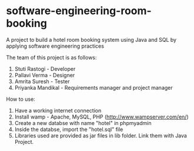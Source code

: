 # software-engineering-room-booking
A project to build a hotel room booking system using Java and SQL by applying software engineering practices

The team of this project is as follows:

1. Stuti Rastogi - Developer
2. Pallavi Verma - Designer
3. Amrita Suresh - Tester
4. Priyanka Mandikal - Requirements manager and project manager

How to use:

1. Have a working internet connection
2. Install wamp - Apache, MySQL, PHP (http://www.wampserver.com/en/)
3. Create a new databse with name "hotel" in phpmyadmin
4. Inside the databse, import the "hotel.sql" file
5. Libraries used are provided as jar files in lib folder. Link them with Java Project.
